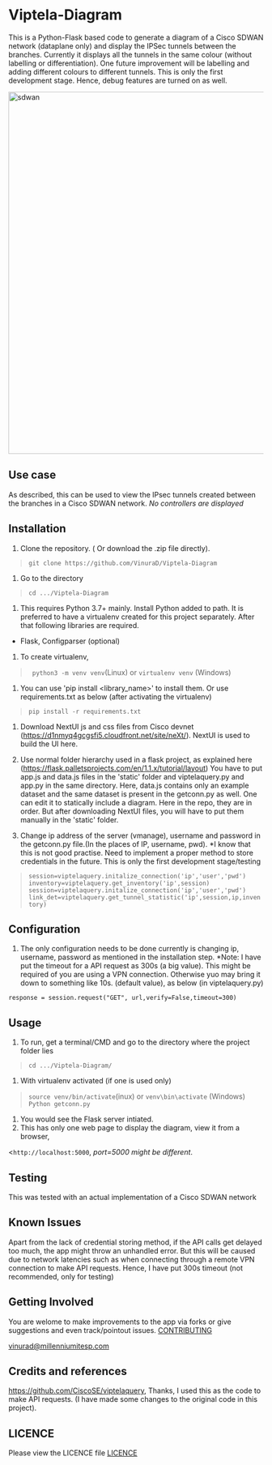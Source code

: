 # Viptela-Diagram
This is a Python-Flask based code to generate a diagram of a Cisco SDWAN network (dataplane only) and display the IPSec tunnels between the branches. Currently it displays all the tunnels in the same colour (without labelling or differentiation). One future improvement will be labelling and adding different colours to different tunnels. This is only the first development stage. Hence, debug features are turned on as well.

<img width="715" alt="sdwan" src="https://user-images.githubusercontent.com/31266374/96609909-a860ef80-1318-11eb-9283-e63aa60ac8a6.PNG">


## Use case
As described, this can be used to view the IPsec tunnels created between the branches in a Cisco SDWAN network. *No controllers are displayed*

## Installation

1. Clone the repository. ( Or download the .zip file directly).
>``` git clone https://github.com/VinuraD/Viptela-Diagram ```

1. Go to the directory
>```cd .../Viptela-Diagram```

1. This requires Python 3.7+ mainly. Install Python added to path. It is preferred to have a virtualenv created for this project separately. After that following libraries are required.
* Flask, Configparser (optional)

1. To create virtualenv,

>``` python3 -m venv venv```(Linux) or ```virtualenv venv``` (Windows)

1. You can use 'pip install <library_name>' to install them. Or use requirements.txt as below (after activating the virtualenv)

>```pip install -r requirements.txt```

1. Download NextUI js and css files from Cisco devnet (https://d1nmyq4gcgsfi5.cloudfront.net/site/neXt/). NextUI is used to build the UI here. 

1. Use normal folder hierarchy used in a flask project, as explained here (https://flask.palletsprojects.com/en/1.1.x/tutorial/layout) You have to put app.js and data.js files in the 'static' folder and viptelaquery.py and app.py in the same directory. Here, data.js contains only an example dataset and the same dataset is present in the getconn.py as well. One can edit it to statically include a diagram. Here in the repo, they are in order. But after downloading NextUI files, you will have to put them manually in the 'static' folder.

1. Change ip address of the server (vmanage), username and password in the getconn.py file.(In the places of IP, username, pwd). *I know that this is not good practise. Need to implement a proper method to store credentials in the future. This is only the first development stage/testing

>```session=viptelaquery.initalize_connection('ip','user','pwd')```
>```inventory=viptelaquery.get_inventory('ip',session)```
>```session=viptelaquery.initalize_connection('ip','user','pwd')```
>```link_det=viptelaquery.get_tunnel_statistic('ip',session,ip,inventory)```


## Configuration

1. The only configuration needs to be done currently is changing ip, username, password as mentioned in the installation step.
*Note: I have put the timeout for a API request as 300s (a big value). This might be required of you are using a VPN connection. Otherwise yuo may bring it down to something like 10s. (default value), as below (in viptelaquery.py)

`response = session.request("GET", url,verify=False,timeout=300)`

## Usage

1. To run, get a terminal/CMD and go to the directory where the project folder lies

> ``` cd .../Viptela-Diagram/ ```

1. With virtualenv activated (if one is used only)

>```source venv/bin/activate```(inux) or ```venv\bin\activate``` (Windows)
>```Python getconn.py```

1. You would see the Flask server intiated.
1. This has only one web page to display the diagram, view it from a browser,

<```http://localhost:5000```, *port=5000 might be different*.

## Testing

This was tested with an actual implementation of a Cisco SDWAN network

## Known Issues

Apart from the lack of credential storing method, if the API calls get delayed too much, the app might throw an unhandled error. But this will be caused due to network latencies such as when connecting through a remote VPN connection to make API requests. Hence, I have put 300s timeout (not recommended, only for testing)

## Getting Involved

You are welome to make improvements to the app via forks or give suggestions and even track/pointout issues.
[CONTRIBUTING](https://github.com/VinuraD/Viptela-Diagram/blob/main/CONTRIBUTING.md)

vinurad@millenniumitesp.com 

## Credits and references

https://github.com/CiscoSE/viptelaquery, Thanks, I used this as the code to make API requests. (I have made some changes to the original code in this project). 

## LICENCE

Please view the LICENCE file
[LICENCE](https://github.com/VinuraD/Viptela-Diagram/blob/main/LICENSE)
